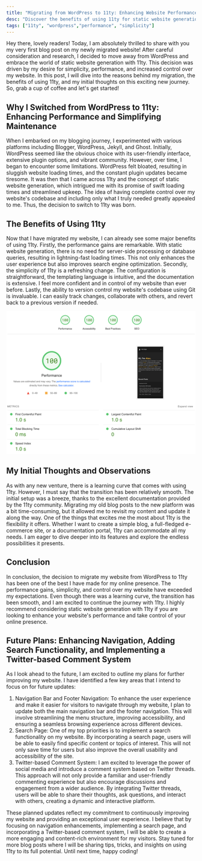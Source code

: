 ```yaml
---
title: "Migrating from WordPress to 11ty: Enhancing Website Performance and Control"
desc: "Discover the benefits of using 11ty for static website generation, including improved performance, simplicity, and control over your website. Take your online presence to new heights with 11ty."
tags: ["11ty", "wordpress","performance", "simplicity"]
---
```


Hey there, lovely readers! Today, I am absolutely thrilled to share with you my very first blog post on my newly
migrated website! After careful consideration and research, I decided to move away from WordPress and embrace the world
of static website generation with 11ty. This decision was driven by my desire for simplicity, performance, and increased
control over my website. In this post, I will dive into the reasons behind my migration, the benefits of using 11ty, and
my initial thoughts on this exciting new journey. So, grab a cup of coffee and let's get started!

## Why I Switched from WordPress to 11ty: Enhancing Performance and Simplifying Maintenance

When I embarked on my blogging journey, I experimented with various platforms including Blogger, WordPress, Jekyll, and
Ghost. Initially, WordPress seemed like the obvious choice with its user-friendly interface, extensive plugin options,
and vibrant community. However, over time, I began to encounter some limitations. WordPress felt bloated, resulting in
sluggish website loading times, and the constant plugin updates became tiresome. It was then that I came across 11ty and
the concept of static website generation, which intrigued me with its promise of swift loading times and streamlined
upkeep. The idea of having complete control over my website's codebase and including only what I truly needed greatly
appealed to me. Thus, the decision to switch to 11ty was born.

## The Benefits of Using 11ty

Now that I have migrated my website, I can already see some major benefits of using 11ty. Firstly, the performance gains
are remarkable. With static website generation, there is no need for server-side processing or database queries,
resulting in lightning-fast loading times. This not only enhances the user experience but also improves search engine
optimization. Secondly, the simplicity of 11ty is a refreshing change. The configuration is straightforward, the
templating language is intuitive, and the documentation is extensive. I feel more confident and in control of my website
than ever before. Lastly, the ability to version control my website's codebase using Git is invaluable. I can easily
track changes, collaborate with others, and revert back to a previous version if needed.

<img src="./pagespeed-report.png" alt="Google PageSpeed Insights Report" eleventy:widths="500">

## My Initial Thoughts and Observations

As with any new venture, there is a learning curve that comes with using 11ty. However, I must say that the transition
has been relatively smooth. The initial setup was a breeze, thanks to the excellent documentation provided by the 11ty
community. Migrating my old blog posts to the new platform was a bit time-consuming, but it allowed me to revisit my
content and update it along the way. One of the things that excites me the most about 11ty is the flexibility it offers.
Whether I want to create a simple blog, a full-fledged e-commerce site, or a documentation portal, 11ty can accommodate
all my needs. I am eager to dive deeper into its features and explore the endless possibilities it presents.

## Conclusion

In conclusion, the decision to migrate my website from WordPress to 11ty has been one of the best I have made for my
online presence. The performance gains, simplicity, and control over my website have exceeded my expectations. Even
though there was a learning curve, the transition has been smooth, and I am excited to continue the journey with 11ty. I
highly recommend considering static website generation with 11ty if you are looking to enhance your website's
performance and take control of your online presence.

## Future Plans: Enhancing Navigation, Adding Search Functionality, and Implementing a Twitter-based Comment System

As I look ahead to the future, I am excited to outline my plans for further improving my website. I have identified a
few key areas that I intend to focus on for future updates:

1. Navigation Bar and Footer Navigation: To enhance the user experience and make it easier for visitors to navigate through
my website, I plan to update both the main navigation bar and the footer navigation. This will involve streamlining the
menu structure, improving accessibility, and ensuring a seamless browsing experience across different devices.
1. Search Page: One of my top priorities is to implement a search functionality on my website. By incorporating a search
page, users will be able to easily find specific content or topics of interest. This will not only save time for users
but also improve the overall usability and accessibility of the site.
1. Twitter-based Comment System: I am excited to leverage the power of social media and introduce a comment system based on
Twitter threads. This approach will not only provide a familiar and user-friendly commenting experience but also
encourage discussions and engagement from a wider audience. By integrating Twitter threads, users will be able to share
their thoughts, ask questions, and interact with others, creating a dynamic and interactive platform.

These planned updates reflect my commitment to continuously improving my website and providing an exceptional user
experience. I believe that by focusing on navigation enhancements, implementing a search page, and incorporating a
Twitter-based comment system, I will be able to create a more engaging and content-rich environment for my visitors.
Stay tuned for more blog posts where I will be sharing tips, tricks, and insights on using 11ty to its full potential.
Until next time, happy coding!

